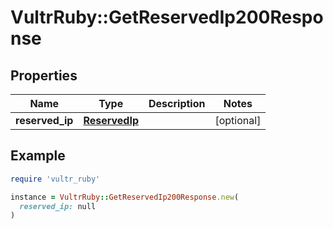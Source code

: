 # VultrRuby::GetReservedIp200Response

## Properties

| Name | Type | Description | Notes |
| ---- | ---- | ----------- | ----- |
| **reserved_ip** | [**ReservedIp**](ReservedIp.md) |  | [optional] |

## Example

```ruby
require 'vultr_ruby'

instance = VultrRuby::GetReservedIp200Response.new(
  reserved_ip: null
)
```

